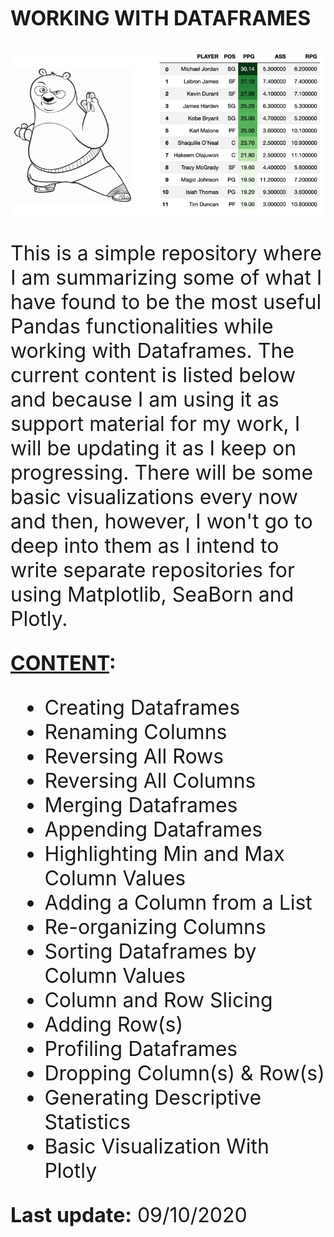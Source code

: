 <FONT SIZE="6"><B>WORKING WITH DATAFRAMES</B><FONT>

![Figure_1](img/Figure_1.png)

This is a simple repository where I am summarizing some of what I have found to be the most useful Pandas functionalities while working with Dataframes. The current content is listed below and because I am using it as support material for my work, I will be updating it as I keep on progressing. There will be some basic visualizations every now and then, however, I won't go to deep into them as I intend to write separate repositories for using Matplotlib, SeaBorn and Plotly.

<b><u>CONTENT</u>:</b>

* Creating Dataframes<br>
* Renaming Columns<br>
* Reversing All Rows<br>
* Reversing All Columns<br>
* Merging Dataframes<br>
* Appending Dataframes<br>
* Highlighting Min and Max Column Values<br>
* Adding a Column from a List<br>
* Re-organizing Columns<br>
* Sorting Dataframes by Column Values<br>
* Column and Row Slicing<br>
* Adding Row(s)<br>
* Profiling Dataframes<br>
* Dropping Column(s) & Row(s)<br>
* Generating Descriptive Statistics<br>
* Basic Visualization With Plotly

<b>Last update:</b> 09/10/2020


```python

```
